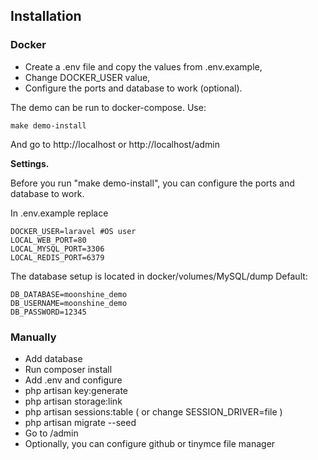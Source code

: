 ## Installation

### Docker
- Create a .env file and copy the values from .env.example,
- Change DOCKER_USER value,
- Configure the ports and database to work (optional).

The demo can be run to docker-compose. Use:
```
make demo-install
```
And go to http://localhost or http://localhost/admin

**Settings.**

Before you run "make demo-install", you can configure the ports and database to work.

In .env.example replace
```
DOCKER_USER=laravel #OS user
LOCAL_WEB_PORT=80
LOCAL_MYSQL_PORT=3306
LOCAL_REDIS_PORT=6379
```

The database setup is located in docker/volumes/MySQL/dump
Default:
```
DB_DATABASE=moonshine_demo
DB_USERNAME=moonshine_demo
DB_PASSWORD=12345
```

### Manually
- Add database
- Run composer install
- Add .env and configure
- php artisan key:generate
- php artisan storage:link
- php artisan sessions:table ( or change SESSION_DRIVER=file )
- php artisan migrate --seed
- Go to /admin
- Optionally, you can configure github or tinymce file manager
